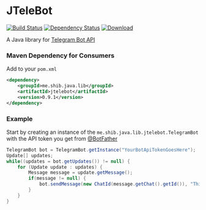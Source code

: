 # JTeleBot
[![Build Status](https://travis-ci.org/shibme/jtelebot.svg)](https://travis-ci.org/shibme/jtelebot)
[![Dependency Status](https://www.versioneye.com/user/projects/56adffaa7e03c7003ba414dd/badge.svg?style=flat)](https://www.versioneye.com/user/projects/56adffaa7e03c7003ba414dd)
[![Download](https://api.bintray.com/packages/shibme/maven/jtelebot/images/download.svg)](https://bintray.com/shibme/maven/jtelebot/_latestVersion)

A Java library for [Telegram Bot API](https://core.telegram.org/bots/api)

### Maven Dependency for Consumers
Add to your `pom.xml`
```xml
<dependency>
	<groupId>me.shib.java.lib</groupId>
	<artifactId>jtelebot</artifactId>
	<version>0.9.1</version>
</dependency>
```

### Example
Start by creating an instance of the `me.shib.java.lib.jtelebot.TelegramBot` with the API token you get from [@BotFather](https://telegram.me/BotFather)
```java
TelegramBot bot = TelegramBot.getInstance("YourBotApiTokenGoesHere");
Update[] updates;
while((updates = bot.getUpdates()) != null) {
    for (Update update : updates) {
        Message message = update.getMessage();
        if(message != null) {
            bot.sendMessage(new ChatId(message.getChat().getId()), "This is a reply from the bot! :)");
        }
    }
}
```
